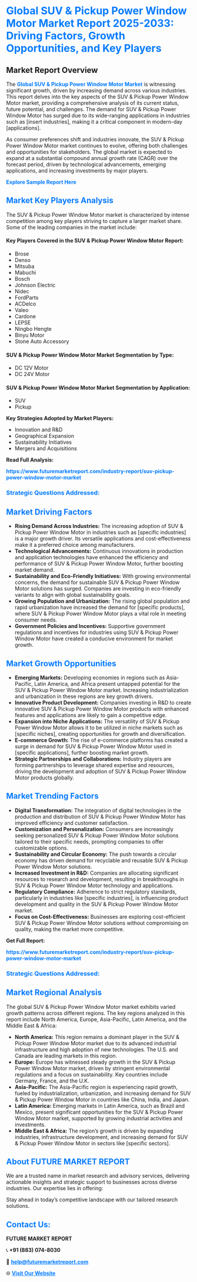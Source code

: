 <h1 style="color: #007BFF;">Global SUV & Pickup Power Window Motor Market Report 2025-2033: Driving Factors, Growth Opportunities, and Key Players</h1>

<section id="overview">
<h2>Market Report Overview</h2>
<p>The <a href="https://www.futuremarketreport.com/industry-report/suv-pickup-power-window-motor-market" style="color: #007BFF; text-decoration: none;"><strong>Global SUV & Pickup Power Window Motor Market</strong></a> is witnessing significant growth, driven by increasing demand across various industries. This report delves into the key aspects of the SUV & Pickup Power Window Motor market, providing a comprehensive analysis of its current status, future potential, and challenges. The demand for SUV & Pickup Power Window Motor has surged due to its wide-ranging applications in industries such as [insert industries], making it a critical component in modern-day [applications].</p>
<p>As consumer preferences shift and industries innovate, the SUV & Pickup Power Window Motor market continues to evolve, offering both challenges and opportunities for stakeholders. The global market is expected to expand at a substantial compound annual growth rate (CAGR) over the forecast period, driven by technological advancements, emerging applications, and increasing investments by major players.</p>
</section>

<section id="overview">
<p><a href="https://www.futuremarketreport.com/request-sample/reportId=90933" style="color: #007BFF; text-decoration: none;"><strong>Explore Sample Report Here</strong></a></p>
</section>

<section id="key-players">
<h2 style="color: #007BFF;">Market Key Players Analysis</h2>
<p>The SUV & Pickup Power Window Motor market is characterized by intense competition among key players striving to capture a larger market share. Some of the leading companies in the market include:</p>
<h4>Key Players Covered in the SUV & Pickup Power Window Motor Report:</h4>
<ul><li>Brose</li><li>Denso</li><li>Mitsuba</li><li>Mabuchi</li><li>Bosch</li><li>Johnson Electric</li><li>Nidec</li><li>FordParts</li><li>ACDelco</li><li>Valeo</li><li>Cardone</li><li>LEPSE</li><li>Ningbo Hengte</li><li>Binyu Motor</li><li>Stone Auto Accessory</li></ul>
<h4>SUV & Pickup Power Window Motor Market Segmentation by Type:</h4>
<ul><li>DC 12V Motor</li><li>DC 24V Motor</li></ul>

<h4>SUV & Pickup Power Window Motor Market Segmentation by Application:</h4>
<ul><li>SUV</li><li>Pickup</li></ul>
<p><strong>Key Strategies Adopted by Market Players:</strong></p>
<ul>
<li>Innovation and R&D</li>
<li>Geographical Expansion</li>
<li>Sustainability Initiatives</li>
<li>Mergers and Acquisitions</li>
</ul>
</section>

<section>
<p><strong>Read Full Analysis: </strong></p><a href="https://www.futuremarketreport.com/industry-report/suv-pickup-power-window-motor-market" style="color: #007BFF; text-decoration: none;"><strong>https://www.futuremarketreport.com/industry-report/suv-pickup-power-window-motor-market</strong></a>
<h3 style="color: #007BFF;">Strategic Questions Addressed:</h3>
</section>

<section id="driving-factors">
<h2 style="color: #007BFF;">Market Driving Factors</h2>
<ul>
<li><strong>Rising Demand Across Industries:</strong> The increasing adoption of SUV & Pickup Power Window Motor in industries such as [specific industries] is a major growth driver. Its versatile applications and cost-effectiveness make it a preferred choice among manufacturers.</li>
<li><strong>Technological Advancements:</strong> Continuous innovations in production and application technologies have enhanced the efficiency and performance of SUV & Pickup Power Window Motor, further boosting market demand.</li>
<li><strong>Sustainability and Eco-Friendly Initiatives:</strong> With growing environmental concerns, the demand for sustainable SUV & Pickup Power Window Motor solutions has surged. Companies are investing in eco-friendly variants to align with global sustainability goals.</li>
<li><strong>Growing Population and Urbanization:</strong> The rising global population and rapid urbanization have increased the demand for [specific products], where SUV & Pickup Power Window Motor plays a vital role in meeting consumer needs.</li>
<li><strong>Government Policies and Incentives:</strong> Supportive government regulations and incentives for industries using SUV & Pickup Power Window Motor have created a conducive environment for market growth.</li>
</ul>
</section>

<section id="growth-opportunities">
<h2 style="color: #007BFF;">Market Growth Opportunities</h2>
<ul>
<li><strong>Emerging Markets:</strong> Developing economies in regions such as Asia-Pacific, Latin America, and Africa present untapped potential for the SUV & Pickup Power Window Motor market. Increasing industrialization and urbanization in these regions are key growth drivers.</li>
<li><strong>Innovative Product Development:</strong> Companies investing in R&D to create innovative SUV & Pickup Power Window Motor products with enhanced features and applications are likely to gain a competitive edge.</li>
<li><strong>Expansion into Niche Applications:</strong> The versatility of SUV & Pickup Power Window Motor allows it to be utilized in niche markets such as [specific niches], creating opportunities for growth and diversification.</li>
<li><strong>E-commerce Growth:</strong> The rise of e-commerce platforms has created a surge in demand for SUV & Pickup Power Window Motor used in [specific applications], further boosting market growth.</li>
<li><strong>Strategic Partnerships and Collaborations:</strong> Industry players are forming partnerships to leverage shared expertise and resources, driving the development and adoption of SUV & Pickup Power Window Motor products globally.</li>
</ul>
</section>

<section id="trending-factors">
<h2 style="color: #007BFF;">Market Trending Factors</h2>
<ul>
<li><strong>Digital Transformation:</strong> The integration of digital technologies in the production and distribution of SUV & Pickup Power Window Motor has improved efficiency and customer satisfaction.</li>
<li><strong>Customization and Personalization:</strong> Consumers are increasingly seeking personalized SUV & Pickup Power Window Motor solutions tailored to their specific needs, prompting companies to offer customizable options.</li>
<li><strong>Sustainability and Circular Economy:</strong> The push towards a circular economy has driven demand for recyclable and reusable SUV & Pickup Power Window Motor solutions.</li>
<li><strong>Increased Investment in R&D:</strong> Companies are allocating significant resources to research and development, resulting in breakthroughs in SUV & Pickup Power Window Motor technology and applications.</li>
<li><strong>Regulatory Compliance:</strong> Adherence to strict regulatory standards, particularly in industries like [specific industries], is influencing product development and quality in the SUV & Pickup Power Window Motor market.</li>
<li><strong>Focus on Cost-Effectiveness:</strong> Businesses are exploring cost-efficient SUV & Pickup Power Window Motor solutions without compromising on quality, making the market more competitive.</li>
</ul>
</section>

<section>
<p><strong>Get Full Report: </strong></p><a href="https://www.futuremarketreport.com/industry-report/suv-pickup-power-window-motor-market" style="color: #007BFF; text-decoration: none;"><strong>https://www.futuremarketreport.com/industry-report/suv-pickup-power-window-motor-market</strong></a>
<h3 style="color: #007BFF;">Strategic Questions Addressed:</h3>
</section>


<section id="regional-analysis">
<h2 style="color: #007BFF;">Market Regional Analysis</h2>
<p>The global SUV & Pickup Power Window Motor market exhibits varied growth patterns across different regions. The key regions analyzed in this report include North America, Europe, Asia-Pacific, Latin America, and the Middle East & Africa:</p>
<ul>
<li><strong>North America:</strong> This region remains a dominant player in the SUV & Pickup Power Window Motor market due to its advanced industrial infrastructure and high adoption of new technologies. The U.S. and Canada are leading markets in this region.</li>
<li><strong>Europe:</strong> Europe has witnessed steady growth in the SUV & Pickup Power Window Motor market, driven by stringent environmental regulations and a focus on sustainability. Key countries include Germany, France, and the U.K.</li>
<li><strong>Asia-Pacific:</strong> The Asia-Pacific region is experiencing rapid growth, fueled by industrialization, urbanization, and increasing demand for SUV & Pickup Power Window Motor in countries like China, India, and Japan.</li>
<li><strong>Latin America:</strong> Emerging markets in Latin America, such as Brazil and Mexico, present significant opportunities for the SUV & Pickup Power Window Motor market, supported by growing industrial activities and investments.</li>
<li><strong>Middle East & Africa:</strong> The region’s growth is driven by expanding industries, infrastructure development, and increasing demand for SUV & Pickup Power Window Motor in sectors like [specific sectors].</li>
</ul>
</section>

<footer>
<h2 style="color: #007BFF;">About FUTURE MARKET REPORT</h2>
<p>We are a trusted name in market research and advisory services, delivering actionable insights and strategic support to businesses across diverse industries. Our expertise lies in offering:</p>

<p>Stay ahead in today’s competitive landscape with our tailored research solutions.</p>

<h2 style="color: #007BFF;">Contact Us:</h2>
<p><strong>FUTURE MARKET REPORT</strong></p>
<p>📞 <strong>+91 (883) 074-8030</strong></p>
<p>📧 <strong><a href="mailto:help@futuremarketreport.com" style="color: #007BFF;">help@futuremarketreport.com</a></strong></p>
<p>🌐 <strong><a href="https://www.futuremarketreport.com/" style="color: #007BFF;">Visit Our Website</a></strong></p>
</footer>